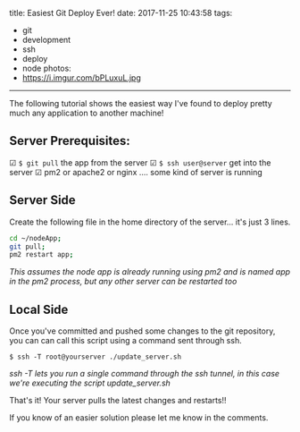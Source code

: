 title: Easiest Git Deploy Ever!
date: 2017-11-25 10:43:58
tags:
- git
- development
- ssh
- deploy
- node
photos:
- https://i.imgur.com/bPLuxuL.jpg
---

The following tutorial shows the easiest way I've found to deploy pretty much any application to another machine!

## Server Prerequisites:
☑ ``$ git pull`` the app from the server
☑ ``$ ssh user@server`` get into the server
☑ pm2 or apache2 or nginx .... some kind of server is running

<!-- more --> 

## Server Side
Create the following file in the home directory of the server... it's just 3 lines.

``` bash $nano ~/update_server.sh 
cd ~/nodeApp;
git pull;
pm2 restart app;
```

*This assumes the node app is already running using pm2 and is named app in the pm2 process, but any other server can be restarted too*

## Local Side
Once you've committed and pushed some changes to the git repository, you can can call this script using a command sent through ssh.

``$ ssh -T root@yourserver ./update_server.sh``

*ssh -T lets you run a single command through the ssh tunnel, in this case we're executing the script update_server.sh*

That's it! Your server pulls the latest changes and restarts!!

If you know of an easier solution please let me know in the comments.